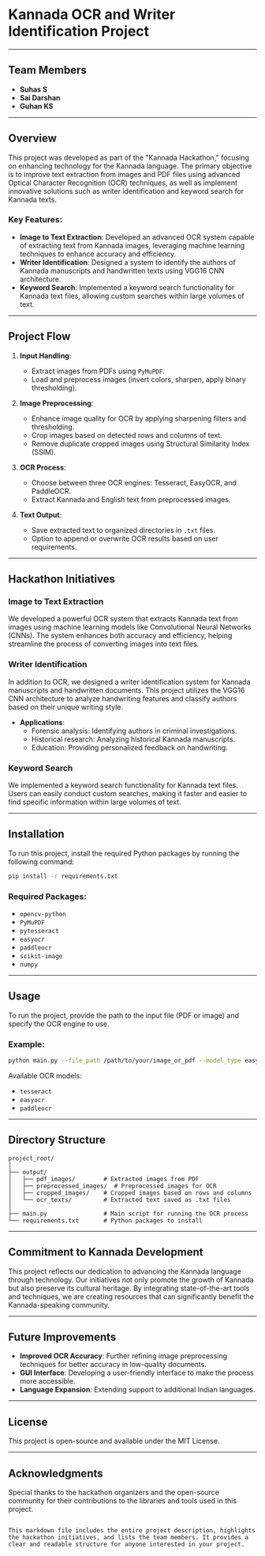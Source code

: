 # Kannada OCR and Writer Identification Project
---

## Team Members
- **Suhas S**
- **Sai Darshan**
- **Guhan KS**
--- 

## Overview

This project was developed as part of the "Kannada Hackathon," focusing on enhancing technology for the Kannada language. The primary objective is to improve text extraction from images and PDF files using advanced Optical Character Recognition (OCR) techniques, as well as implement innovative solutions such as writer identification and keyword search for Kannada texts.

### Key Features:
- **Image to Text Extraction**: Developed an advanced OCR system capable of extracting text from Kannada images, leveraging machine learning techniques to enhance accuracy and efficiency.
- **Writer Identification**: Designed a system to identify the authors of Kannada manuscripts and handwritten texts using VGG16 CNN architecture.
- **Keyword Search**: Implemented a keyword search functionality for Kannada text files, allowing custom searches within large volumes of text.

---

## Project Flow

1. **Input Handling**:
   - Extract images from PDFs using `PyMuPDF`.
   - Load and preprocess images (invert colors, sharpen, apply binary thresholding).

2. **Image Preprocessing**:
   - Enhance image quality for OCR by applying sharpening filters and thresholding.
   - Crop images based on detected rows and columns of text.
   - Remove duplicate cropped images using Structural Similarity Index (SSIM).

3. **OCR Process**:
   - Choose between three OCR engines: Tesseract, EasyOCR, and PaddleOCR.
   - Extract Kannada and English text from preprocessed images.

4. **Text Output**:
   - Save extracted text to organized directories in `.txt` files.
   - Option to append or overwrite OCR results based on user requirements.

---

## Hackathon Initiatives

### Image to Text Extraction
We developed a powerful OCR system that extracts Kannada text from images using machine learning models like Convolutional Neural Networks (CNNs). The system enhances both accuracy and efficiency, helping streamline the process of converting images into text files.

### Writer Identification
In addition to OCR, we designed a writer identification system for Kannada manuscripts and handwritten documents. This project utilizes the VGG16 CNN architecture to analyze handwriting features and classify authors based on their unique writing style.

- **Applications**:  
  - Forensic analysis: Identifying authors in criminal investigations.  
  - Historical research: Analyzing historical Kannada manuscripts.  
  - Education: Providing personalized feedback on handwriting.

### Keyword Search
We implemented a keyword search functionality for Kannada text files. Users can easily conduct custom searches, making it faster and easier to find specific information within large volumes of text.

---

## Installation

To run this project, install the required Python packages by running the following command:

```bash
pip install -r requirements.txt
```

### Required Packages:
- `opencv-python`
- `PyMuPDF`
- `pytesseract`
- `easyocr`
- `paddleocr`
- `scikit-image`
- `numpy`

---

## Usage

To run the project, provide the path to the input file (PDF or image) and specify the OCR engine to use.

### Example:

```bash
python main.py --file_path /path/to/your/image_or_pdf --model_type easyocr
```

Available OCR models:
- `tesseract`
- `easyocr`
- `paddleocr`

---

## Directory Structure

```
project_root/
│
├── output/
│   ├── pdf_images/        # Extracted images from PDF
│   ├── preprocessed_images/  # Preprocessed images for OCR
│   ├── cropped_images/    # Cropped images based on rows and columns
│   └── ocr_texts/         # Extracted text saved as .txt files
│
├── main.py                # Main script for running the OCR process
└── requirements.txt       # Python packages to install
```

---

## Commitment to Kannada Development

This project reflects our dedication to advancing the Kannada language through technology. Our initiatives not only promote the growth of Kannada but also preserve its cultural heritage. By integrating state-of-the-art tools and techniques, we are creating resources that can significantly benefit the Kannada-speaking community.


---

## Future Improvements
- **Improved OCR Accuracy**: Further refining image preprocessing techniques for better accuracy in low-quality documents.
- **GUI Interface**: Developing a user-friendly interface to make the process more accessible.
- **Language Expansion**: Extending support to additional Indian languages.

---

## License

This project is open-source and available under the MIT License.

---

## Acknowledgments

Special thanks to the hackathon organizers and the open-source community for their contributions to the libraries and tools used in this project.
```

This markdown file includes the entire project description, highlights the hackathon initiatives, and lists the team members. It provides a clear and readable structure for anyone interested in your project.
